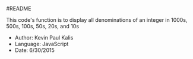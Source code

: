 #README

This code's function is to display all denominations of an integer in 1000s, 500s, 100s, 50s, 20s, and 10s

 * Author: Kevin Paul Kalis
 * Language: JavaScript
 * Date: 6/30/2015